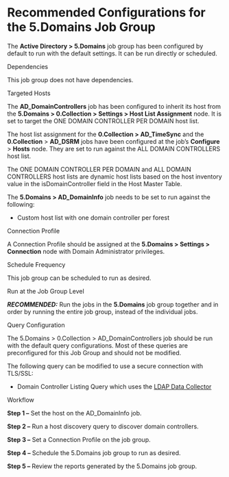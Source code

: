 # Recommended Configurations for the 5.Domains Job Group

The **Active Directory > 5.Domains** job group has been configured by default to run with the
default settings. It can be run directly or scheduled.

Dependencies

This job group does not have dependencies.

Targeted Hosts

The **AD_DomainControllers** job has been configured to inherit its host from the **5.Domains >
0.Collection > Settings > Host List Assignment** node. It is set to target the ONE DOMAIN CONTROLLER
PER DOMAIN host list.

The host list assignment for the **0.Collection > AD_TimeSync** and the **0.Collection** >
**AD_DSRM** jobs have been configured at the job’s **Configure** > **Hosts** node. They are set to
run against the ALL DOMAIN CONTROLLERS host list.

The ONE DOMAIN CONTROLLER PER DOMAIN and ALL DOMAIN CONTROLLERS host lists are dynamic host lists
based on the host inventory value in the isDomainController field in the Host Master Table.

The **5.Domains > AD_DomainInfo** job needs to be set to run against the following:

- Custom host list with one domain controller per forest

Connection Profile

A Connection Profile should be assigned at the **5.Domains > Settings > Connection** node with
Domain Administrator privileges.

Schedule Frequency

This job group can be scheduled to run as desired.

Run at the Job Group Level

**_RECOMMENDED:_** Run the jobs in the **5.Domains** job group together and in order by running the
entire job group, instead of the individual jobs.

Query Configuration

The 5.Domains > 0.Collection > AD_DomainControllers job should be run with the default query
configurations. Most of these queries are preconfigured for this Job Group and should not be
modified.

The following query can be modified to use a secure connection with TLS/SSL:

- Domain Controller Listing Query which uses the
  [LDAP Data Collector](/docs/accessanalyzer/11.6/accessanalyzer/admin/datacollector/ldap.md)

Workflow

**Step 1 –** Set the host on the AD_DomainInfo job.

**Step 2 –** Run a host discovery query to discover domain controllers.

**Step 3 –** Set a Connection Profile on the job group.

**Step 4 –** Schedule the 5.Domains job group to run as desired.

**Step 5 –** Review the reports generated by the 5.Domains job group.
